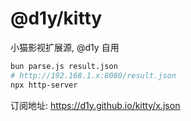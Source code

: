 # @d1y/kitty

小猫影视扩展源, @d1y 自用

```bash
bun parse.js result.json
# http://192.168.1.x:8080/result.json
npx http-server
```

订阅地址: https://d1y.github.io/kitty/x.json
